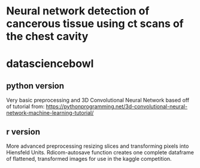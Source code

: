 
# Neural network detection of cancerous tissue using ct scans of the chest cavity

# datasciencebowl

## python version

Very basic preprocessing and 3D Convolutional Neural Network based off of tutorial from: https://pythonprogramming.net/3d-convolutional-neural-network-machine-learning-tutorial/

## r version

More advanced preprocessing resizing slices and transforming pixels into Hiensfeld Units.  Rdicom-autosave function creates one complete dataframe of flattened, transformed images for use in the kaggle competition.
